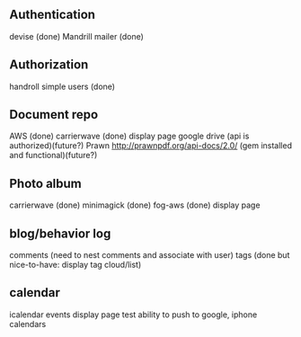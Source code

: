 Authentication
------------------
devise (done)
Mandrill mailer (done)

Authorization
---------------------
handroll simple users (done)

Document repo
-----------------
AWS (done)
carrierwave (done)
display page
google drive (api is authorized)(future?)
Prawn http://prawnpdf.org/api-docs/2.0/ (gem installed and functional)(future?)

Photo album
------------------
carrierwave (done)
minimagick (done)
fog-aws (done)
display page

blog/behavior log
----------------------
comments (need to nest comments and associate with user)
tags (done but nice-to-have: display tag cloud/list)

calendar
--------------
icalendar
events
display page
test ability to push to google, iphone calendars
